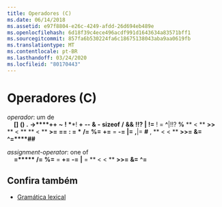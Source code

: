 ```yaml
---
title: Operadores (C)
ms.date: 06/14/2018
ms.assetid: e97f8804-e26c-4249-afdd-26d694eb489e
ms.openlocfilehash: 6d18f39c4ece496acdf991d1643634a83571bff1
ms.sourcegitcommit: 857fa6b530224fa6c18675138043aba9aa0619fb
ms.translationtype: MT
ms.contentlocale: pt-BR
ms.lasthandoff: 03/24/2020
ms.locfileid: "80170443"
---
```

# <a name="operators-c"></a>Operadores (C)

*operador*: um de<br/>
&nbsp;&nbsp;&nbsp;&nbsp;**[]** **()** **.** **->****++** **~** **!** **&#42;**&#42;! **+** **--** **&** **-**   **sizeof** **/** **&&** **!!?** **&#124;** **!=** ! = **^**&#124;!!? **%** ** \< ** **>>** ** \< ** ** \< ** **>=** **==** **: =** **&#42;** **/=** **%=** **+=** = **-=** **&#124;=** **,**&#124;= **#** , ** \< \< ** **>>=** **&=** **^=****##**

*assignment-operator*: one of<br/>
&nbsp;&nbsp;&nbsp;&nbsp;**=****&#42;** **/=** **%=** = **+=** **-=** **&#124;** = ** \< \< ** **>>=** **&=** **^=**

## <a name="see-also"></a>Confira também

- [Gramática lexical](../c-language/lexical-grammar.md)
